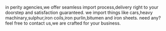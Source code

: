 in perity agencies,we offer seamless import process,delivery right to your doorstep and satisfaction guaranteed.
we import things like cars,heavy machinary,sulphur,iron coils,iron purlin,bitumen and iron sheets.
need any?feel free to contact us,we are crafted for your business.
